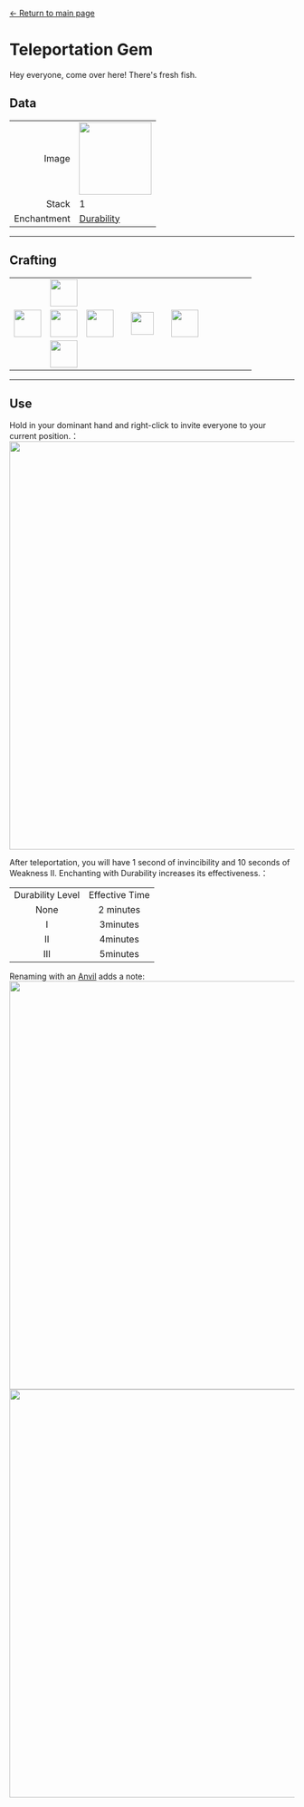 [← Return to main page](../)
# Teleportation Gem
Hey everyone, come over here! There's fresh fish.

## Data
<table>
    <tr><td align="end">Image</td><td><img src="https://i.imgur.com/4zxLVnc.png" width="128"/></td></tr>
    <tr><td align="end">Stack</td><td>1</td></tr>
    <tr><td align="end">Enchantment</td><td><a href="https://minecraft.fandom.com/zh/wiki/Durability">Durability</a></td></tr>
</table>

---

## Crafting
<table>
    <tr><td></td><td><img src="https://i.imgur.com/AarduJQ.png" width="48"/></td><td></td><td colspan="3"></td></tr>
    <tr><td><img src="https://i.imgur.com/AarduJQ.png" width="48"/></td><td><img src="https://i.imgur.com/OUdfDD0.png" width="48"/></td><td><img src="https://i.imgur.com/AarduJQ.png" width="48"/></td><td width="70" align="center"><img src="https://i.imgur.com/VE0KqIE.png" width="40"/></td><td><img src="https://i.imgur.com/4zxLVnc.png" width="48"/></td><td width="70"></td></tr>
    <tr><td></td><td><img src="https://i.imgur.com/AarduJQ.png" width="48"/></td><td></td><td colspan="3"></td></tr>
</table>

---

## Use
Hold in your dominant hand and right-click to invite everyone to your current position.：  
<img src="https://i.imgur.com/YmqMhfd.png" width="720"/><br>

After teleportation, you will have 1 second of invincibility and 10 seconds of Weakness II.
Enchanting with Durability increases its effectiveness.：  

<table>
    <tr><td align="center">Durability Level</td><td align="center">Effective Time</td></tr>
    <tr><td align="center">None</td><td align="center">2 minutes</td></tr>
    <tr><td align="center">I</td><td align="center">3minutes</td></tr>
    <tr><td align="center">II</td><td align="center">4minutes</td></tr>
    <tr><td align="center">III</td><td align="center">5minutes</td></tr>
</table>

Renaming with an [Anvil](https://minecraft.fandom.com/zh/wiki/Anvil) adds a note:
<img src="https://i.imgur.com/AaLEzgA.png" width="720"/>  
<img src="https://i.imgur.com/aGnQraf.png" width="720"/>
